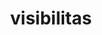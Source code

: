 ---
date:  ""
draft: false
title: "visibilitas"
short: "visibilitas"
thumb:
    image: "cover.jpg"
    anima: ""
    video: ""
layout: ""
weight: 14
lister: 5
format:
    media: "article"
    model: ""
    datum:
        data: ""
require:
    - prop: ""
      name: ""
      icon: ""
      desc: ""
metadata:
    index: false
    thumb: "cover.jpg"
    group: []
    author: ["Al Muhdil Karim"]
description: "Visibilitas warna CSS memastikan elemen tampil jelas, terbaca, dan konsisten di layar."
---